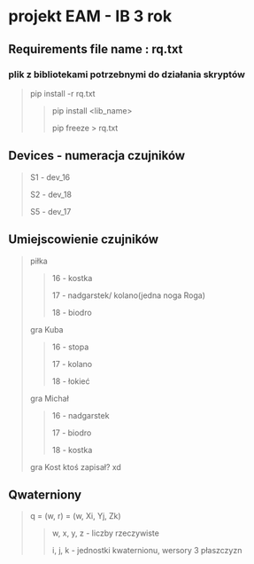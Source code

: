 # projekt EAM - IB 3 rok

## Requirements file name : rq.txt
### plik z bibliotekami potrzebnymi do działania skryptów
> pip install -r rq.txt
> >
> > pip install <lib_name>
> >
> >pip freeze > rq.txt
> >

## Devices - numeracja czujników
> S1 - dev_16
>
> S2 - dev_18
> 
> S5 - dev_17
>

## Umiejscowienie czujników
> piłka
> >
> > 16 - kostka
> > 
> > 17 - nadgarstek/ kolano(jedna noga Roga)
> > 
> > 18 - biodro
> >
> gra Kuba
> >
> > 16 - stopa
> >
> > 17 - kolano
> >
> > 18 - łokieć
> > 
> gra Michał
> >
> > 16 - nadgarstek
> >
> > 17 - biodro
> >
> > 18 - kostka
> >
> gra Kost ktoś zapisał? xd

## Qwaterniony
> q = (w, r) = (w, Xi, Yj, Zk)
> >
> > w, x, y, z - liczby rzeczywiste
> >
> > i, j, k - jednostki kwaternionu, wersory 3 płaszczyzn
> >
